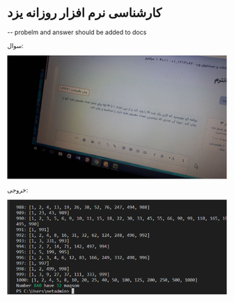 # کارشناسی نرم افزار روزانه یزد

-- probelm and answer should be added to docs



سوال: 

<img src="./docs/question.jpg" alt=""> 



خروجی:

<img src="./docs/answer.png" alt=""> 
